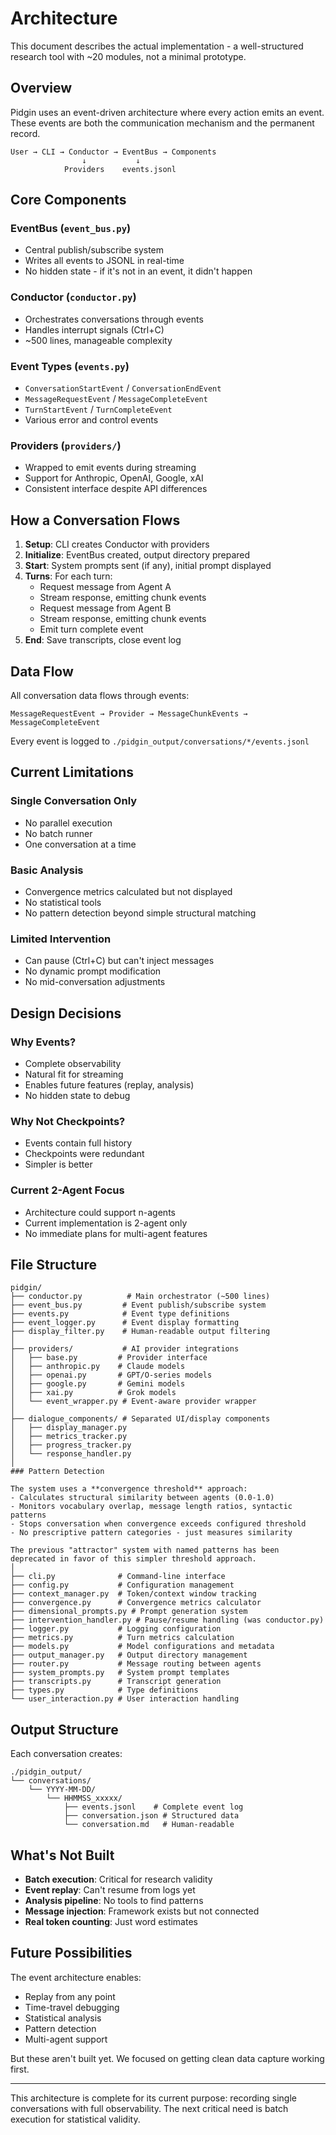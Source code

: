# Architecture

This document describes the actual implementation - a well-structured research tool with ~20 modules, not a minimal prototype.

## Overview

Pidgin uses an event-driven architecture where every action emits an event. These events are both the communication mechanism and the permanent record.

```
User → CLI → Conductor → EventBus → Components
                ↓           ↓
            Providers    events.jsonl
```

## Core Components

### EventBus (`event_bus.py`)
- Central publish/subscribe system
- Writes all events to JSONL in real-time
- No hidden state - if it's not in an event, it didn't happen

### Conductor (`conductor.py`)
- Orchestrates conversations through events
- Handles interrupt signals (Ctrl+C)
- ~500 lines, manageable complexity

### Event Types (`events.py`)
- `ConversationStartEvent` / `ConversationEndEvent`
- `MessageRequestEvent` / `MessageCompleteEvent`
- `TurnStartEvent` / `TurnCompleteEvent`
- Various error and control events

### Providers (`providers/`)
- Wrapped to emit events during streaming
- Support for Anthropic, OpenAI, Google, xAI
- Consistent interface despite API differences

## How a Conversation Flows

1. **Setup**: CLI creates Conductor with providers
2. **Initialize**: EventBus created, output directory prepared
3. **Start**: System prompts sent (if any), initial prompt displayed
4. **Turns**: For each turn:
   - Request message from Agent A
   - Stream response, emitting chunk events
   - Request message from Agent B
   - Stream response, emitting chunk events
   - Emit turn complete event
5. **End**: Save transcripts, close event log

## Data Flow

All conversation data flows through events:
```
MessageRequestEvent → Provider → MessageChunkEvents → MessageCompleteEvent
```

Every event is logged to `./pidgin_output/conversations/*/events.jsonl`

## Current Limitations

### Single Conversation Only
- No parallel execution
- No batch runner
- One conversation at a time

### Basic Analysis
- Convergence metrics calculated but not displayed
- No statistical tools
- No pattern detection beyond simple structural matching

### Limited Intervention
- Can pause (Ctrl+C) but can't inject messages
- No dynamic prompt modification
- No mid-conversation adjustments

## Design Decisions

### Why Events?
- Complete observability
- Natural fit for streaming
- Enables future features (replay, analysis)
- No hidden state to debug

### Why Not Checkpoints?
- Events contain full history
- Checkpoints were redundant
- Simpler is better

### Current 2-Agent Focus
- Architecture could support n-agents
- Current implementation is 2-agent only
- No immediate plans for multi-agent features

## File Structure

```
pidgin/
├── conductor.py          # Main orchestrator (~500 lines)
├── event_bus.py         # Event publish/subscribe system
├── events.py            # Event type definitions
├── event_logger.py      # Event display formatting
├── display_filter.py    # Human-readable output filtering
│
├── providers/           # AI provider integrations
│   ├── base.py         # Provider interface
│   ├── anthropic.py    # Claude models
│   ├── openai.py       # GPT/O-series models
│   ├── google.py       # Gemini models
│   ├── xai.py          # Grok models
│   └── event_wrapper.py # Event-aware provider wrapper
│
├── dialogue_components/ # Separated UI/display components
│   ├── display_manager.py
│   ├── metrics_tracker.py
│   ├── progress_tracker.py
│   └── response_handler.py
│
### Pattern Detection

The system uses a **convergence threshold** approach:
- Calculates structural similarity between agents (0.0-1.0)
- Monitors vocabulary overlap, message length ratios, syntactic patterns
- Stops conversation when convergence exceeds configured threshold
- No prescriptive pattern categories - just measures similarity

The previous "attractor" system with named patterns has been deprecated in favor of this simpler threshold approach.
│
├── cli.py              # Command-line interface
├── config.py           # Configuration management
├── context_manager.py  # Token/context window tracking
├── convergence.py      # Convergence metrics calculator
├── dimensional_prompts.py # Prompt generation system
├── intervention_handler.py # Pause/resume handling (was conductor.py)
├── logger.py           # Logging configuration
├── metrics.py          # Turn metrics calculation
├── models.py           # Model configurations and metadata
├── output_manager.py   # Output directory management
├── router.py           # Message routing between agents
├── system_prompts.py   # System prompt templates
├── transcripts.py      # Transcript generation
├── types.py            # Type definitions
└── user_interaction.py # User interaction handling
```

## Output Structure

Each conversation creates:
```
./pidgin_output/
└── conversations/
    └── YYYY-MM-DD/
        └── HHMMSS_xxxxx/
            ├── events.jsonl    # Complete event log
            ├── conversation.json # Structured data
            └── conversation.md   # Human-readable
```

## What's Not Built

- **Batch execution**: Critical for research validity
- **Event replay**: Can't resume from logs yet
- **Analysis pipeline**: No tools to find patterns
- **Message injection**: Framework exists but not connected
- **Real token counting**: Just word estimates

## Future Possibilities

The event architecture enables:
- Replay from any point
- Time-travel debugging
- Statistical analysis
- Pattern detection
- Multi-agent support

But these aren't built yet. We focused on getting clean data capture working first.

---

This architecture is complete for its current purpose: recording single conversations with full observability. The next critical need is batch execution for statistical validity.